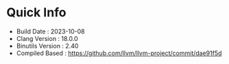 # Quick Info
* Build Date : 2023-10-08
* Clang Version : 18.0.0
* Binutils Version : 2.40
* Compiled Based : https://github.com/llvm/llvm-project/commit/dae91f5d
